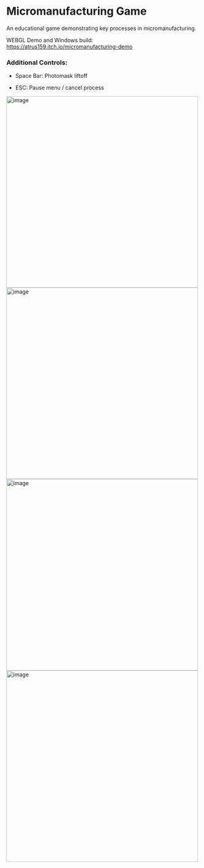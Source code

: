 # Micromanufacturing Game
An educational game demonstrating key processes in micromanufacturing.

WEBGL Demo and Windows build: https://atrus159.itch.io/micromanufacturing-demo

### Additional Controls:
- Space Bar: Photomask liftoff

- ESC: Pause menu / cancel process

<img width="500" alt="image" src="https://github.com/atrus159/MicroManufacturing/assets/102774272/6fbc1871-518c-4368-9f0f-0b46ef1fb766">
<img width="500" alt="image" src="https://github.com/atrus159/MicroManufacturing/assets/102774272/a8e5880a-9ff3-41a9-b3ae-64b8328f9640">
<img width="500" alt="image" src="https://github.com/atrus159/MicroManufacturing/assets/102774272/6eebc75f-996e-40fb-b838-a2387baca48a">
<img width="500" alt="image" src="https://github.com/atrus159/MicroManufacturing/assets/102774272/17125456-ce4c-4b4d-982b-060b1e21df25">
